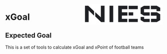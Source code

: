 <a href="http://nies.soccer/"><img src="https://github.com/nepito/world_cup_semis/blob/develop/img/logo.jpeg" align="right" width="256" /></a>

# xGoal 

## Expected Goal
This is a set of tools to calculate xGoal and xPoint of football teams

